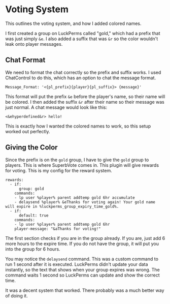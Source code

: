 # Voting System
This outlines the voting system, and how I added colored names.

I first created a group on LuckPerms called "gold," which had a prefix that was just simply `&e`. I also added a suffix that was `&r` so the color wouldn't leak onto player messages.

## Chat Format
We need to format the chat correctly so the prefix and suffix works. I used ChatControl to do this, which has an option to chat the message format.
```
Message_Format: '<{pl_prefix}{player}{pl_suffix}> {message}'
```
This format will put the prefix `&e` before the player's name, so their name will be colored. I then added the suffix `&r` after their name so their message was just normal. A chat message would look like this:
```
<&ehyperdefined&r> hello!
```
This is exactly how I wanted the colored names to work, so this setup worked out perfectly.

## Giving the Color
Since the prefix is on the `gold` group, I have to give the `gold` group to players. This is where SuperbVote comes in. This plugin will give rewards for voting. This is my config for the reward system.
```
rewards:
  - if:
      group: gold
    commands:
    - lp user %player% parent addtemp gold 6hr accumulate
    - delaysend %player% &eThanks for voting again! Your gold name will expire in %luckperms_group_expiry_time_gold%.
  - if:
      default: true
    commands:
    - lp user %player% parent addtemp gold 6hr
    player-message: "&aThanks for voting!"
```
The first section checks if you are in the group already. If you are, just add 6 more hours to the expire time. If you do not have the group, it will put you into the group for 6 hours.

You may notice the `delaysend` command. This was a custom command to run 1 second after it is executed. LuckPerms didn't update your data instantly, so the text that shows when your group expires was wrong. The command waits 1 second so LuckPerms can update and show the correct time.

It was a decent system that worked. There probably was a much better way of doing it.

